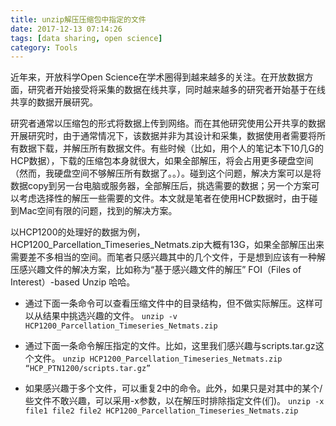 ```yaml
---
title: unzip解压压缩包中指定的文件
date: 2017-12-13 07:14:26
tags: [data sharing, open science]
category: Tools
---
```

近年来，开放科学Open Science在学术圈得到越来越多的关注。在开放数据方面，研究者开始接受将采集的数据在线共享，同时越来越多的研究者开始基于在线共享的数据开展研究。

研究者通常以压缩包的形式将数据上传到网络。而在其他研究使用公开共享的数据开展研究时，由于通常情况下，该数据并非为其设计和采集，数据使用者需要将所有数据下载，并解压所有数据文件。有些时候（比如，用个人的笔记本下10几G的HCP数据），下载的压缩包本身就很大，如果全部解压，将会占用更多硬盘空间（然而，我硬盘空间不够解压所有数据了。。）。碰到这个问题，解决方案可以是将数据copy到另一台电脑或服务器，全部解压后，挑选需要的数据；另一个方案可以考虑选择性的解压一些需要的文件。本文就是笔者在使用HCP数据时，由于碰到Mac空间有限的问题，找到的解决方案。

以HCP1200的处理好的数据为例，HCP1200_Parcellation_Timeseries_Netmats.zip大概有13G，如果全部解压出来需要差不多相当的空间。而笔者只感兴趣其中的几个文件，于是想到应该有一种解压感兴趣文件的解决方案，比如称为“基于感兴趣文件的解压” FOI（Files of Interest）-based Unzip 哈哈。

- 通过下面一条命令可以查看压缩文件中的目录结构，但不做实际解压。这样可以从结果中挑选兴趣的文件。
`unzip -v HCP1200_Parcellation_Timeseries_Netmats.zip`

- 通过下面一条命令解压指定的文件。比如，这里我们感兴趣与scripts.tar.gz这个文件。
`unzip HCP1200_Parcellation_Timeseries_Netmats.zip “HCP_PTN1200/scripts.tar.gz”`

- 如果感兴趣于多个文件，可以重复2中的命令。此外，如果只是对其中的某个/些文件不敢兴趣，可以采用-x参数，以在解压时排除指定文件(们)。
`unzip -x file1 file2 file2 HCP1200_Parcellation_Timeseries_Netmats.zip`